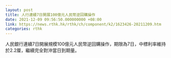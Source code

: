 ```yaml
---
layout: post
title: 人行連續7日開展100億元人民幣逆回購操作
date: 2021-12-09 09:56:50.000000000 +08:00
link: https://news.rthk.hk/rthk/ch/component/k2/1623426-20211209.htm
categories: rthk
---
```


人民銀行連續7日開展規模100億元人民幣逆回購操作，期限為7日，中標利率維持於2.2厘，繼續完全對沖當日到期量。
